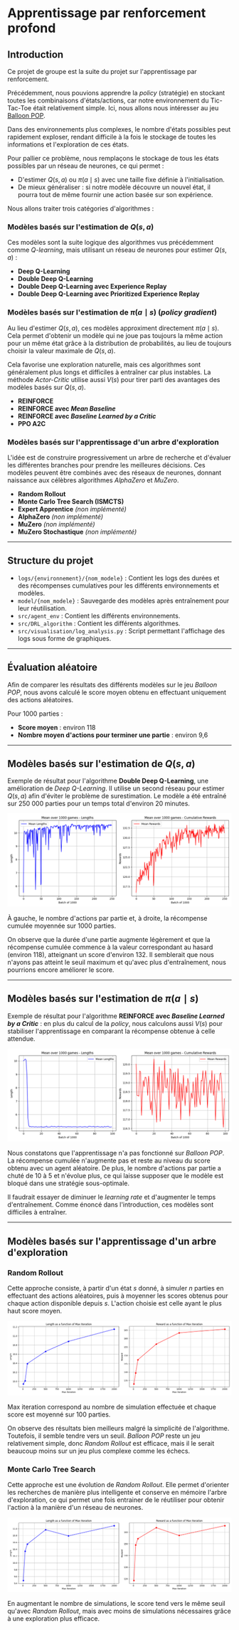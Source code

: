 # Apprentissage par renforcement profond

## Introduction

Ce projet de groupe est la suite du projet sur l'apprentissage par renforcement.

Précédemment, nous pouvions apprendre la *policy* (stratégie) en stockant toutes les combinaisons d'états/actions, car notre environnement du Tic-Tac-Toe était relativement simple. Ici, nous allons nous intéresser au jeu [Balloon POP](https://fr.boardgamearena.com/gamepanel?game=balloonpop).

Dans des environnements plus complexes, le nombre d'états possibles peut rapidement exploser, rendant difficile à la fois le stockage de toutes les informations et l'exploration de ces états.

Pour pallier ce problème, nous remplaçons le stockage de tous les états possibles par un réseau de neurones, ce qui permet :

- D'estimer $Q(s,a)$ ou $\pi(a \mid s)$ avec une taille fixe définie à l'initialisation.
- De mieux généraliser : si notre modèle découvre un nouvel état, il pourra tout de même fournir une action basée sur son expérience.

Nous allons traiter trois catégories d'algorithmes :

### Modèles basés sur l'estimation de $Q(s,a)$

Ces modèles sont la suite logique des algorithmes vus précédemment comme *Q-learning*, mais utilisant un réseau de neurones pour estimer $Q(s,a)$ :

- **Deep Q-Learning**
- **Double Deep Q-Learning**
- **Double Deep Q-Learning avec Experience Replay**
- **Double Deep Q-Learning avec Prioritized Experience Replay**

### Modèles basés sur l'estimation de $\pi(a \mid s)$ (*policy gradient*)

Au lieu d'estimer $Q(s,a)$, ces modèles approximent directement $\pi(a \mid s)$. Cela permet d'obtenir un modèle qui ne joue pas toujours la même action pour un même état grâce à la distribution de probabilités, au lieu de toujours choisir la valeur maximale de $Q(s,a)$.

Cela favorise une exploration naturelle, mais ces algorithmes sont généralement plus longs et difficiles à entraîner car plus instables. La méthode *Actor-Critic* utilise aussi $V(s)$ pour tirer parti des avantages des modèles basés sur $Q(s,a)$.

- **REINFORCE**
- **REINFORCE avec *Mean Baseline***
- **REINFORCE avec *Baseline Learned by a Critic***
- **PPO A2C**

### Modèles basés sur l'apprentissage d'un arbre d'exploration

L'idée est de construire progressivement un arbre de recherche et d'évaluer les différentes branches pour prendre les meilleures décisions. Ces modèles peuvent être combinés avec des réseaux de neurones, donnant naissance aux célèbres algorithmes *AlphaZero* et *MuZero*.

- **Random Rollout**
- **Monte Carlo Tree Search (ISMCTS)**
- **Expert Apprentice** *(non implémenté)*
- **AlphaZero** *(non implémenté)*
- **MuZero** *(non implémenté)*
- **MuZero Stochastique** *(non implémenté)*

---

## Structure du projet

- `logs/{environnement}/{nom_modele}` : Contient les logs des durées et des récompenses cumulatives pour les différents environnements et modèles.
- `model/{nom_modele}` : Sauvegarde des modèles après entraînement pour leur réutilisation.
- `src/agent_env` : Contient les différents environnements.
- `src/DRL_algorithm` : Contient les différents algorithmes.
- `src/visualisation/log_analysis.py` : Script permettant l'affichage des logs sous forme de graphiques.

---

## Évaluation aléatoire

Afin de comparer les résultats des différents modèles sur le jeu *Balloon POP*, nous avons calculé le score moyen obtenu en effectuant uniquement des actions aléatoires.

Pour 1000 parties :
- **Score moyen** : environ 118
- **Nombre moyen d'actions pour terminer une partie** : environ 9,6

---

## Modèles basés sur l'estimation de $Q(s,a)$

Exemple de résultat pour l'algorithme **Double Deep Q-Learning**, une amélioration de *Deep Q-Learning*. Il utilise un second réseau pour estimer $Q(s,a)$ afin d'éviter le problème de surestimation. Le modèle a été entraîné sur 250 000 parties pour un temps total d'environ 20 minutes.

![DDQL](img/DDQL.png)

À gauche, le nombre d'actions par partie et, à droite, la récompense cumulée moyennée sur 1000 parties.

On observe que la durée d'une partie augmente légèrement et que la récompense cumulée commence à la valeur correspondant au hasard (environ 118), atteignant un score d'environ 132. Il semblerait que nous n'ayons pas atteint le seuil maximum et qu'avec plus d'entraînement, nous pourrions encore améliorer le score.

---

## Modèles basés sur l'estimation de $\pi(a \mid s)$

Exemple de résultat pour l'algorithme **REINFORCE avec *Baseline Learned by a Critic*** : en plus du calcul de la *policy*, nous calculons aussi $V(s)$ pour stabiliser l'apprentissage en comparant la récompense obtenue à celle attendue.

![ReinforceAC](img/ReinforceAC.png)

Nous constatons que l'apprentissage n'a pas fonctionné sur *Balloon POP*. La récompense cumulée n'augmente pas et reste au niveau du score obtenu avec un agent aléatoire. De plus, le nombre d'actions par partie a chuté de 10 à 5 et n'évolue plus, ce qui laisse supposer que le modèle est bloqué dans une stratégie sous-optimale.

Il faudrait essayer de diminuer le *learning rate* et d'augmenter le temps d'entraînement. Comme énoncé dans l'introduction, ces modèles sont difficiles à entraîner.

---

## Modèles basés sur l'apprentissage d'un arbre d'exploration

### **Random Rollout**

Cette approche consiste, à partir d'un état $s$ donné, à simuler *n* parties en effectuant des actions aléatoires, puis à moyenner les scores obtenus pour chaque action disponible depuis $s$. L'action choisie est celle ayant le plus haut score moyen.

![RandomRollout](img/RandomRollout.png)

Max iteration correspond au nombre de simulation effectuée et chaque score est moyenné sur 100 parties.

On observe des résultats bien meilleurs malgré la simplicité de l'algorithme. Toutefois, il semble tendre vers un seuil. *Balloon POP* reste un jeu relativement simple, donc *Random Rollout* est efficace, mais il le serait beaucoup moins sur un jeu plus complexe comme les échecs.

### **Monte Carlo Tree Search**

Cette approche est une évolution de *Random Rollout*. Elle permet d'orienter les recherches de manière plus intelligente et conserve en mémoire l'arbre d'exploration, ce qui permet une fois entrainer de le réutiliser pour obtenir l'action à la manière d'un réseau de neurones.

![MCTS](img/MCTS.png)

En augmentant le nombre de simulations, le score tend vers le même seuil qu'avec *Random Rollout*, mais avec moins de simulations nécessaires grâce à une exploration plus efficace.

